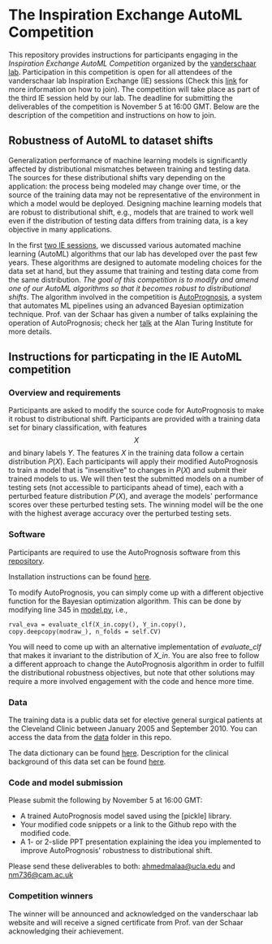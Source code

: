 # The Inspiration Exchange AutoML Competition

This repository provides instructions for participants engaging in the *Inspiration Exchange AutoML Competition* organized by the [vanderschaar lab](https://www.vanderschaar-lab.com/engagement-sessions/). Participation in this competition is open for all attendees of the vanderschaar lab Inspiration Exchange (IE) sessions (Check this [link](https://www.vanderschaar-lab.com/engagement-sessions/) for more information on how to join). The competition will take place as part of the third IE session held by our lab. The deadline for submitting the deliverables of the competition is November 5 at 16:00 GMT. Below are the description of the competition and instructions on how to join. 

## Robustness of AutoML to dataset shifts

Generalization performance of machine learning models is significantly affected by distributional mismatches between training and testing data. The sources for these distributional shifts vary depending on the application: the process being modeled may change over time, or the source of the training data may not be representative of the environment in which a model would be deployed. Designing machine learning models that are robust to distributional shift, e.g., models that are trained to work well even if the distribution of testing data differs from training data, is a key objective in many applications. 

In the first [two IE sessions](https://www.vanderschaar-lab.com/engagement-sessions/inspiration-exchange/), we discussed various automated machine learning (AutoML) algorithms that our lab has developed over the past few years. These algorithms are designed to automate modeling choices for the data set at hand, but they assume that training and testing data come from the same distribution. *The goal of this competition is to modify and amend one of our AutoML algorithms so that it becomes robust to distributional shifts*. The algorithm involved in the competition is [AutoPrognosis](http://proceedings.mlr.press/v80/alaa18b/alaa18b-supp.pdf), a system that automates ML pipelines using an advanced Bayesian optimization technique. Prof. van der Schaar has given a number of talks explaining the operation of AutoPrognosis; check her [talk](https://www.youtube.com/watch?v=d1uEATa0qIo) at the Alan Turing Institute for more details.  


## Instructions for particpating in the IE AutoML competition

### Overview and requirements

Participants are asked to modify the source code for AutoPrognosis to make it robust to distributional shift. Participants are provided with a training data set for binary classification, with features $$X$$ and binary labels $`Y`$. The features $`X`$ in the training data follow a certain distribution $`P(X)`$. Each participants will apply their modified AutoPrognosis to train a model that is "insensitive" to changes in $`P(X)`$ and submit their trained models to us. We will then test the submitted models on a number of testing sets (not accessible to participants ahead of time), each with a perturbed feature distribution $`P\prime(X)`$, and average the models' performance scores over these perturbed testing sets. The winning model will be the one with the highest average accuracy over the perturbed testing sets.

### Software

Participants are required to use the AutoPrognosis software from this [repository](https://github.com/ahmedmalaa/AutoPrognosis).

Installation instructions can be found [here](https://github.com/ahmedmalaa/AutoPrognosis/blob/master/doc/install.md).

To modify AutoPrognosis, you can simply come up with a different objective function for the Bayesian optimization algorithm. This can be done by modifying line 345 in [model.py](https://github.com/ahmedmalaa/AutoPrognosis/blob/master/alg/autoprognosis/model.py), i.e.,

```
rval_eva = evaluate_clf(X_in.copy(), Y_in.copy(), copy.deepcopy(modraw_), n_folds = self.CV)
```

You will need to come up with an alternative implementation of *evaluate_clf* that makes it invariant to the distribution of *X_in*. You are also free to follow a different approach to change the AutoPrognosis algorithm in order to fulfill the distributional robustness objectives, but note that other solutions may require a more involved engagement with the code and hence more time.


### Data

The training data is a public data set for elective general surgical patients at the Cleveland Clinic between January 2005 and September 2010. You can access the data from the [data](https://github.com/ahmedmalaa/IE-AutoML-competition/tree/main/data) folder in this repo. 

The data dictionary can be found [here](https://www.causeweb.org/tshs/datasets/Surgery%20Timing%20Data%20Dictionary.pdf).
Description for the clinical background of this data set can be found [here](https://www.causeweb.org/tshs/datasets/Surgery%20Timing%20Data%20Dictionary.pdf). 

### Code and model submission

Please submit the following by November 5 at 16:00 GMT:

- A trained AutoPrognosis model saved using the [pickle] library.
- Your modified code snippets or a link to the Github repo with the modified code.
- A 1- or 2-slide PPT presentation explaining the idea you implemented to improve AutoPrognosis' robustness to distributional shift. 

Please send these deliverables to both: ahmedmalaa@ucla.edu and nm736@cam.ac.uk 


### Competition winners

The winner will be announced and acknowledged on the vanderschaar lab website and will receive a signed certificate from Prof. van der Schaar acknowledging their achievement.


